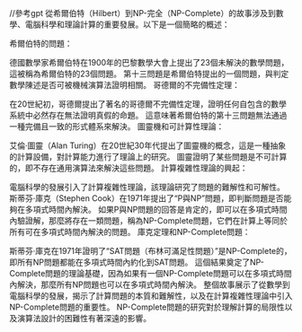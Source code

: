 //參考gpt
從希爾伯特（Hilbert）到NP-完全（NP-Complete）的故事涉及到數學、電腦科學和理論計算的重要發展。以下是一個簡略的概述：

希爾伯特的問題：

德國數學家希爾伯特在1900年的巴黎數學大會上提出了23個未解決的數學問題，這被稱為希爾伯特的23個問題。
第十三問題是希爾伯特提出的一個問題，與判定數學陳述是否可被機械演算法證明相關。
哥德爾的不完備性定理：

在20世紀初，哥德爾提出了著名的哥德爾不完備性定理，證明任何自包含的數學系統中必然存在無法證明真假的命題。
這意味著希爾伯特的第十三問題無法通過一種完備且一致的形式體系來解決。
圖靈機和可計算性理論：

艾倫·圖靈（Alan Turing）在20世紀30年代提出了圖靈機的概念，這是一種抽象的計算設備，對計算能力進行了理論上的研究。
圖靈證明了某些問題是不可計算的，即不存在通用演算法來解決這些問題。
計算複雜性理論的興起：

電腦科學的發展引入了計算複雜性理論，該理論研究了問題的難解性和可解性。
斯蒂芬·庫克（Stephen Cook）在1971年提出了“P與NP”問題，即判斷問題是否能夠在多項式時間內解決。
如果P與NP問題的回答是肯定的，即可以在多項式時間內驗證解，那麼將存在一類問題，稱為NP-Complete問題，它們在計算上等同於所有可在多項式時間內解決的問題。
庫克定理和NP-Complete問題：

斯蒂芬·庫克在1971年證明了“SAT問題（布林可滿足性問題）”是NP-Complete的，即所有NP問題都能在多項式時間內約化到SAT問題。
這個結果奠定了NP-Complete問題的理論基礎，因為如果有一個NP-Complete問題可以在多項式時間內解決，那麼所有NP問題也可以在多項式時間內解決。
整個故事展示了從數學到電腦科學的發展，揭示了計算問題的本質和難解性，以及在計算複雜性理論中引入NP-Complete問題的重要性。 NP-Complete問題的研究對於理解計算的局限性以及演算法設計的困難性有著深遠的影響。

